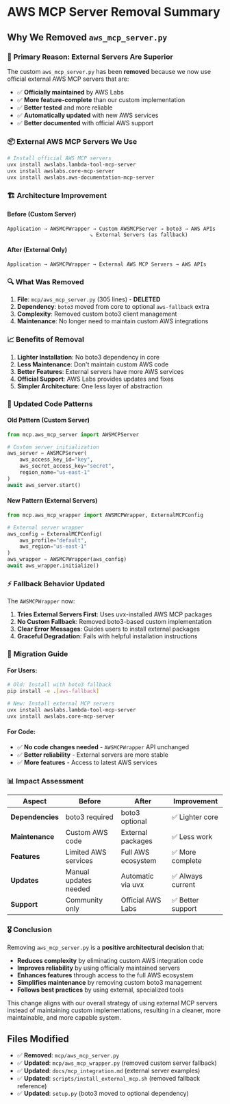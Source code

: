 # AWS MCP Server Removal Summary

## Why We Removed `aws_mcp_server.py`

### 🎯 **Primary Reason: External Servers Are Superior**

The custom `aws_mcp_server.py` has been **removed** because we now use official external AWS MCP servers that are:

- ✅ **Officially maintained** by AWS Labs
- ✅ **More feature-complete** than our custom implementation  
- ✅ **Better tested** and more reliable
- ✅ **Automatically updated** with new AWS services
- ✅ **Better documented** with official AWS support

### 📦 **External AWS MCP Servers We Use**

```bash
# Install official AWS MCP servers
uvx install awslabs.lambda-tool-mcp-server
uvx install awslabs.core-mcp-server  
uvx install awslabs.aws-documentation-mcp-server
```

### 🏗️ **Architecture Improvement**

#### **Before (Custom Server)**
```
Application → AWSMCPWrapper → Custom AWSMCPServer → boto3 → AWS APIs
                           ↘ External Servers (as fallback)
```

#### **After (External Only)**
```
Application → AWSMCPWrapper → External AWS MCP Servers → AWS APIs
```

### 🔍 **What Was Removed**

1. **File**: `mcp/aws_mcp_server.py` (305 lines) - **DELETED**
2. **Dependency**: `boto3` moved from core to optional `aws-fallback` extra
3. **Complexity**: Removed custom boto3 client management
4. **Maintenance**: No longer need to maintain custom AWS integrations

### 📈 **Benefits of Removal**

1. **Lighter Installation**: No boto3 dependency in core
2. **Less Maintenance**: Don't maintain custom AWS code  
3. **Better Features**: External servers have more AWS services
4. **Official Support**: AWS Labs provides updates and fixes
5. **Simpler Architecture**: One less layer of abstraction

### 🔧 **Updated Code Patterns**

#### **Old Pattern (Custom Server)**
```python
from mcp.aws_mcp_server import AWSMCPServer

# Custom server initialization
aws_server = AWSMCPServer(
    aws_access_key_id="key",
    aws_secret_access_key="secret", 
    region_name="us-east-1"
)
await aws_server.start()
```

#### **New Pattern (External Servers)**
```python
from mcp.aws_mcp_wrapper import AWSMCPWrapper, ExternalMCPConfig

# External server wrapper
aws_config = ExternalMCPConfig(
    aws_profile="default",
    aws_region="us-east-1"
)
aws_wrapper = AWSMCPWrapper(aws_config)
await aws_wrapper.initialize()
```

### ⚡ **Fallback Behavior Updated**

The `AWSMCPWrapper` now:

1. **Tries External Servers First**: Uses uvx-installed AWS MCP packages
2. **No Custom Fallback**: Removed boto3-based custom implementation
3. **Clear Error Messages**: Guides users to install external packages
4. **Graceful Degradation**: Fails with helpful installation instructions

### 🚀 **Migration Guide**

#### **For Users:**
```bash
# Old: Install with boto3 fallback
pip install -e .[aws-fallback]

# New: Install external MCP servers
uvx install awslabs.lambda-tool-mcp-server
uvx install awslabs.core-mcp-server
```

#### **For Code:**
- ✅ **No code changes needed** - `AWSMCPWrapper` API unchanged
- ✅ **Better reliability** - External servers are more stable
- ✅ **More features** - Access to latest AWS services

### 📊 **Impact Assessment**

| Aspect | Before | After | Improvement |
|--------|--------|-------|-------------|
| **Dependencies** | boto3 required | boto3 optional | ✅ Lighter core |
| **Maintenance** | Custom AWS code | External packages | ✅ Less work |
| **Features** | Limited AWS services | Full AWS ecosystem | ✅ More complete |
| **Updates** | Manual updates needed | Automatic via uvx | ✅ Always current |
| **Support** | Community only | Official AWS Labs | ✅ Better support |

### 🎖️ **Conclusion**

Removing `aws_mcp_server.py` is a **positive architectural decision** that:

- **Reduces complexity** by eliminating custom AWS integration code
- **Improves reliability** by using officially maintained servers
- **Enhances features** through access to the full AWS ecosystem
- **Simplifies maintenance** by removing custom boto3 management
- **Follows best practices** by using external, specialized tools

This change aligns with our overall strategy of using external MCP servers instead of maintaining custom implementations, resulting in a cleaner, more maintainable, and more capable system.

## Files Modified

- ✅ **Removed**: `mcp/aws_mcp_server.py`
- ✅ **Updated**: `mcp/aws_mcp_wrapper.py` (removed custom server fallback)
- ✅ **Updated**: `docs/mcp_integration.md` (external server examples)
- ✅ **Updated**: `scripts/install_external_mcp.sh` (removed fallback reference)
- ✅ **Updated**: `setup.py` (boto3 moved to optional dependency)
